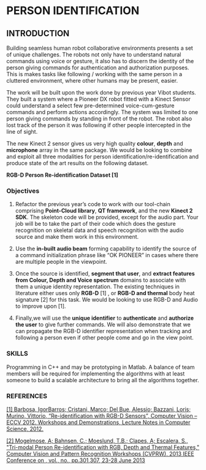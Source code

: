 # PERSON IDENTIFICATION 

## INTRODUCTION

Building seamless human robot collaborative environments presents a set of unique challenges. The robots not only have to understand natural commands using voice or gesture, it also has to discern the identity of the person giving commands for authentication and authorization purposes. This is makes tasks like following / working with the same person in a cluttered environment, where other humans may be present, easier.

The work will be built upon the work done by previous year Vibot students. They built a system where a Pioneer DX robot fitted with a Kinect Sensor could understand a select few pre-determined voice-cum-gesture commands and perform actions accordingly. The system was limited to one person giving commands by standing in front of the robot. The robot also lost track of the person it was following if other people intercepted in the line of sight.

The new Kinect 2 sensor gives us very high quality **colour**, **depth** and **microphone** array in the same package. We would be looking to combine and exploit all three modalities for person identification/re-identification and produce state of the art results on the following dataset.

**RGB-D Person Re-identification Dataset [1]**


### Objectives
1. Refactor the previous year’s code to work with our tool-chain comprising **Point-Cloud library**, **QT framework**, and the new **Kinect 2 SDK**. The skeleton code will be provided, except for the audio part. Your job will be to take the part of their code which does the gesture recognition on skeletal data and speech recognition with the audio source and make them work in this environment.

2. Use the **in-built audio beam** forming capability to identify the source of a command initialization phrase like “OK PIONEER” in cases where there are multiple people in the viewpoint.

3. Once the source is identified, **segment that user**, and **extract features from Colour, Depth and Voice spectrum** domains to associate with them a unique identity representation. The existing techniques in literature either uses only **RGB-D** [1] , or **RGB-D and thermal** body heat signature [2] for this task. We would be looking to use RGB-D and Audio to improve upon [1].

4. Finally,we will use the **unique identifier** to **authenticate** and **authorize the user** to give further commands. We will also demonstrate that we can propagate the RGB-D identifier representation when tracking and following a person even if other people come and go in the view point.

### SKILLS
Programming in C++ and may be prototyping in Matlab. A balance of team members will be required for implementing the algorithms with at least someone to build a scalable architecture to bring all the algorithms together.

### REFERENCES

[[1] Barbosa, IgorBarros; Cristani, Marco; Del Bue, Alessio; Bazzani, Loris; Murino, Vittorio, “Re-identification with RGB-D Sensors”, Computer Vision – ECCV 2012. Workshops and Demonstrations, Lecture Notes in Computer Science, 2012.](http://www.google.com/url?sa=t&rct=j&q=&esrc=s&source=web&cd=2&cad=rja&uact=8&ved=0CCkQFjAB&url=http%3A%2F%2Fwww.lorisbazzani.info%2Fpapers%2Fproceedings%2FBarbosaetal_REID12.pdf&ei=0kohVOKOJcq9ygOc8oCAAw&usg=AFQjCNEEsbJ27H_2QaWrdgQd_37ZDy8GTw&sig2=Ha1dcMGUEKnYdicGDuvEsA&bvm=bv.75775273,d.bGQ)

[[2] Mogelmose, A; Bahnsen, C.; Moeslund, T.B.; Clapes, A; Escalera, S., "Tri-modal Person Re-identification with RGB, Depth and Thermal Features," Computer Vision and Pattern Recognition Workshops (CVPRW), 2013 IEEE Conference on , vol., no., pp.301,307, 23-28 June 2013](http://www.google.com/url?sa=t&rct=j&q=&esrc=s&source=web&cd=1&cad=rja&uact=8&ved=0CCIQFjAA&url=http%3A%2F%2Fwww.maia.ub.es%2F~sergio%2Flinked%2Fcvpr2013trimodalpersonreid.pdf&ei=UUshVJWAJ-OBywPV64KABQ&usg=AFQjCNEWTOI-RmIAJeI-j6abQmPbrM7LNg&sig2=umYgVL5pLxsN3kooGvwcrw&bvm=bv.75775273,d.bGQ)


